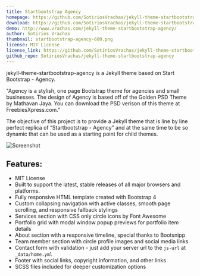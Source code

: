 ```yaml
---
title: Startbootstrap Agency
homepage: https://github.com/SotiriosVrachas/jekyll-theme-startbootstrap-agency/
download: https://github.com/SotiriosVrachas/jekyll-theme-startbootstrap-agency/archive/master.zip
demo: http://www.vrachas.com/jekyll-theme-startbootstrap-agency/
author: Sotirios Vrachas
thumbnail: startbootstrap-agency-600.png
license: MIT License
license_link: https://github.com/SotiriosVrachas/jekyll-theme-startbootstrap-agency/blob/master/LICENSE.txt
github_repo: SotiriosVrachas/jekyll-theme-startbootstrap-agency
---
```

jekyll-theme-startbootstrap-agency is a Jekyll theme based on Start Bootstrap - Agency.

"Agency is a stylish, one page Bootstrap theme for agencies and small businesses. The design of Agency is based off of the Golden PSD Theme by Mathavan Jaya. You can download the PSD verison of this theme at FreebiesXpress.com."

The objective of this project is to provide a Jekyll theme that is line by line perfect replica of “Startbootstrap - Agency” and at the same time to be so dynamic that can be used as a starting point for child themes.

![Screenshot](https://startbootstrap.com/assets/img/templates/agency.jpg)


## Features:
- MIT License
- Built to support the latest, stable releases of all major browsers and platforms.
- Fully responsive HTML template created with Bootstrap 4
- Custom collapsing navigation with active classes, smooth page scrolling, and responsive fallback stylings
- Services section with CSS only circle icons by Font Awesome
- Portfolio grid with modal window popup previews for portfolio item details
- About section with a responsive timeline, special thanks to Bootsnipp
- Team member section with circle profile images and social media links
- Contact form with validation - just add your server url to the `js-url` at `_data/home.yml`
- Footer with social links, copyright information, and other links
- SCSS files included for deeper customization options

